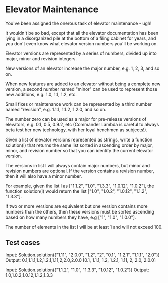 # Elevator Maintenance

You've been assigned the onerous task of elevator maintenance - ugh! 

It wouldn't be so bad, except that all the elevator documentation has been lying in a disorganized pile at the bottom of a filing cabinet for years, 
and you don't even know what elevator version numbers you'll be working on. 

Elevator versions are represented by a series of numbers, divided up into major, minor and revision integers. 

New versions of an elevator increase the major number, e.g. 1, 2, 3, and so on. 

When new features are added to an elevator without being a complete new version, 
a second number named "minor" can be used to represent those new additions, e.g. 1.0, 1.1, 1.2, etc. 

Small fixes or maintenance work can be represented by a third number named "revision", e.g. 1.1.1, 1.1.2, 1.2.0, and so on. 

The number zero can be used as a major for pre-release versions of elevators, e.g. 0.1, 0.5, 0.9.2, etc 
(Commander Lambda is careful to always beta test her new technology, with her loyal henchmen as subjects!).

Given a list of elevator versions represented as strings, write a function solution(l) 
that returns the same list sorted in ascending order by major, minor, and revision number so that you can identify the current elevator version. 

The versions in list l will always contain major numbers, but minor and revision numbers are optional. 
If the version contains a revision number, then it will also have a minor number.

For example, given the list l as ["1.1.2", "1.0", "1.3.3", "1.0.12", "1.0.2"], 
the function solution(l) would return the list ["1.0", "1.0.2", "1.0.12", "1.1.2", "1.3.3"]. 

If two or more versions are equivalent but one version contains more numbers than the others, 
then these versions must be sorted ascending based on how many numbers they have, e.g ["1", "1.0", "1.0.0"]. 

The number of elements in the list l will be at least 1 and will not exceed 100.

## Test cases
Input:
Solution.solution({"1.11", "2.0.0", "1.2", "2", "0.1", "1.2.1", "1.1.1", "2.0"})
Output:
    0.1,1.1.1,1.2,1.2.1,1.11,2,2.0,2.0.0
    [0.1, 1.1.1, 1.2, 1.2.1, 1.11, 2, 2.0, 2.0.0]

Input:
Solution.solution({"1.1.2", "1.0", "1.3.3", "1.0.12", "1.0.2"})
Output:
    1.0,1.0.2,1.0.12,1.1.2,1.3.3